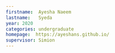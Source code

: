 ```yaml
---
firstname:  Ayesha Naeem
lastname:   Syeda
year: 2020
categories: undergraduate
homepage:  https://ayeshans.github.io/
supervisor: Simion
---
```

